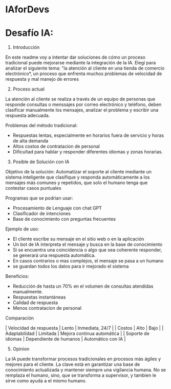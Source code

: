 # IAforDevs

# Desafío IA:

1. Introducción

En este readme voy a intentar dar soluciones de cómo un proceso tradicional puede mejorarse mediante la integración de la IA. Elegí para analizar el siguiente tema: "la atención al cliente en una tienda de comercio electrónico*, un proceso que enfrenta muchos problemas de velocidad de respuesta y mal manejo de errores

2. Proceso actual
 
La atención al cliente se realiza a través de un equipo de personas que responde consultas o menssajes por correo electrónico y teléfono, deben clasificar manualmente los mensajes, analizar el problema y escribir una respuesta adecuada.

Problemas del método tradicional: 
- Respuestas lentas, especialmente en horarios fuera de servicio y horas de alta demanda
- Altos costos de contratacion de personal  
- Dificultad para hablar y responder diferentes idiomas y zonas horarias.   

3. Posible de Solución con IA

Objetivo de la solución: 
Automatizar el soporte al cliente mediante un sistema inteligente que clasifique y responda automáticamente a los mensajes más comunes y repetidos, que solo el humano tenga que contestar casos puntuales
 
Programas que se podrian usar:
  - Procesamiento de Lenguaje con chat GPT
  - Clasificador de intenciones 
  - Base de conocimiento con preguntas frecuentes

Ejemplo de uso: 
  - El cliente escribe su mensaje en el sitio web o en la aplicación 
  - Un bot de IA interpreta el mensaje y busca en la base de conocimiento  
  - Si se encuentra una coincidencia o algo que sea coherente responder, se generará una respuesta automática.  
  - En casos contrarios o mas complejos, el mensaje se pasa a un humano
  - se guardan todos los datos para ir mejorado el sistema

Beneficios: 
- Reducción de hasta un 70% en el volumen de consultas atendidas manualmente.  
- Respuestas instantáneas  
- Calidad de respuesta 
- Menos contratacion de personal  

Comparación

| Velocidad de respuesta     | Lento                            | Inmediata, 24/7                         |
| Costos                     | Alto                             | Bajo                                    |
| Adaptabilidad              | Limitada                         | Mejora continua automática              |
| Soporte de idiomas         | Dependiente de humanos           | Automático con IA                       |

5. Opinion

La IA puede transformar procesos tradicionales en procesos más ágiles y mejores para el cliente. La clave está en garantizar una base de conocimiento actualizada y mantener siempre una vigilancia humana. No se remplaza el humano, sino, que se transforma a supervisor, y tambien le sirve como ayuda a el mismo humano.


